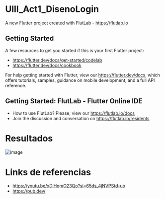 # Ulll_Act1_DisenoLogin

A new Flutter project created with FlutLab - https://flutlab.io

## Getting Started

A few resources to get you started if this is your first Flutter project:

- https://flutter.dev/docs/get-started/codelab
- https://flutter.dev/docs/cookbook

For help getting started with Flutter, view our
https://flutter.dev/docs, which offers tutorials,
samples, guidance on mobile development, and a full API reference.

## Getting Started: FlutLab - Flutter Online IDE

- How to use FlutLab? Please, view our https://flutlab.io/docs
- Join the discussion and conversation on https://flutlab.io/residents
# Resultados
![image](https://github.com/BarriosRosalesJosue465/UIII-act1/assets/143548449/76544686-5f36-4d88-97e3-2e4cbf0b3499)

 # Links de referencias
 - https://youtu.be/xDiHqmO23Qo?si=65ds_4jNVPStd-uo
 - https://pub.dev/

